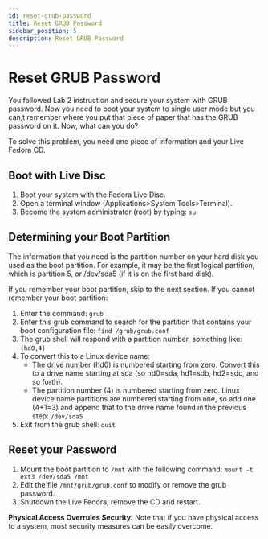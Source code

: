 ```yaml
---
id: reset-grub-password
title: Reset GRUB Password
sidebar_position: 5
description: Reset GRUB Password
---
```


# Reset GRUB Password

You followed Lab 2 instruction and secure your system with GRUB password. Now you need to boot your system to single user mode but you can,t remember where you put that piece of paper that has the GRUB password on it. Now, what can you do?

To solve this problem, you need one piece of information and your Live Fedora CD.

## Boot with Live Disc

1. Boot your system with the Fedora Live Disc.
2. Open a terminal window (Applications\>System Tools\>Terminal).
3. Become the system administrator (root) by typing: `su`

## Determining your Boot Partition

The information that you need is the partition number on your hard disk you used as the boot partition. For example, it may be the first logical partition, which is partition 5, or /dev/sda5 (if it is on the first hard disk).

If you remember your boot partition, skip to the next section. If you cannot remember your boot partition:

1. Enter the command: `grub`
2. Enter this grub command to search for the partition that contains your boot configuration file: `find /grub/grub.conf`
3. The grub shell will respond with a partition number, something like: `(hd0,4)`
4. To convert this to a Linux device name:
    - The drive number (hd0) is numbered starting from zero. Convert this to a drive name starting at sda (so hd0=sda, hd1=sdb, hd2=sdc, and so forth).
    - The partition number (4) is numbered starting from zero. Linux device name partitions are numbered starting from one, so add one (4+1=3) and append that to the drive name found in the previous step: `/dev/sda5`
5. Exit from the grub shell: `quit`

## Reset your Password

1. Mount the boot partition to `/mnt` with the following command: `mount -t ext3 /dev/sda5 /mnt`
2. Edit the file `/mnt/grub/grub.conf` to modify or remove the grub password.
3. Shutdown the Live Fedora, remove the CD and restart.

**Physical Access Overrules Security:** Note that if you have physical access to a system, most security measures can be easily overcome.
